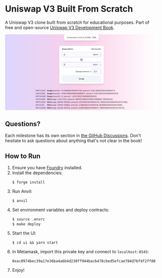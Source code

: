 # Uniswap V3 Built From Scratch

A Uniswap V3 clone built from scratch for educational purposes. Part of free and open-source [Uniswap V3 Development Book](https://uniswapv3book.com).

![Front-end application screenshot](/screenshot.png)

## Questions?

Each milestone has its own section in [the GitHub Discussions](https://github.com/Jeiwan/uniswapv3-book/discussions).
Don't hesitate to ask questions about anything that's not clear in the book!

## How to Run
1. Ensure you have [Foundry](https://github.com/foundry-rs/foundry) installed.
1. Install the dependencies:
    ```shell
    $ forge install
    ```
1. Run Anvil:
    ```shell
    $ anvil
    ```
1. Set environment variables and deploy contracts:
    ```shell
    $ source .envrc
    $ make deploy
    ```
1. Start the UI:
    ```shell
    $ cd ui && yarn start
    ```
1. In Metamask, import this private key and connect to `localhost:8545`:
    ```
    0xac0974bec39a17e36ba4a6b4d238ff944bacb478cbed5efcae784d7bf4f2ff80
    ```
1. Enjoy!